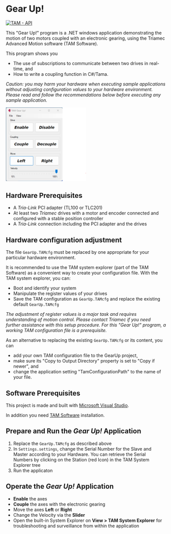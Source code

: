 # Gear Up!

[![TAM - API](https://img.shields.io/static/v1?label=TAM&message=API&color=b51839)](https://www.triamec.com/en/tam-api.html)

This "Gear Up!" program is a .NET windows application
demonstrating the motion of two motors coupled with an electronic gearing,
using the Triamec Advanced Motion software (TAM Software).

This program shows you
- The use of subscriptions to communicate between two drives in real-time, and
- How to write a coupling function in C#/Tama.

*Caution: you may harm your hardware when executing sample applications 
without adjusting configuration values to your hardware environment.
Please read and follow the recommendations below
before executing any sample application.*

<img src="./doc/Screenshot_GearUp.png" height="50%" width="50%">

## Hardware Prerequisites


- A *Tria-Link* PCI adapter (TL100 or TLC201)
- At least two *Triamec* drives with a motor and encoder connected and configured with a stable position controller
- A *Tria-Link* connection including the PCI adapter and the drives


## Hardware configuration adjustment

The file `GearUp.TAMcfg` must be replaced by one
appropriate for your particular hardware environment.

It is recommended to use the TAM system explorer (part of the TAM Software)
as a convenient way to create your configuration file.
With the TAM system explorer, you can:
- Boot and identify your system
- Manipulate the register values of your drives
- Save the TAM configuration as `GearUp.TAMcfg` and replace the existing default `GearUp.TAMcfg`

*The adjustment of register values is a major task 
and requires understanding of motion control.
Please contact Triamec if you need further assistance with this setup procedure.
For this "Gear Up!" program, a working TAM configuration file is a prerequisite.*

As an alternative to replacing the existing `GearUp.TAMcfg` or its content, you can 
- add your own TAM configuration file to the GearUp project,
- make sure its "Copy to Output Directory" property is set to "Copy if newer", and
- change the application setting "TamConfigurationPath" to the name of your file.

## Software Prerequisites

This project is made and built with [Microsoft Visual Studio](https://visualstudio.microsoft.com/en/).

In addition you need [TAM Software](https://www.triamec.com/en/tam-software-support.html) installation.

## Prepare and Run the *Gear Up!* Application

1. Replace the `GearUp.TAMcfg` as described above
2. In `Settings.settings`, change the Serial Number for the Slave and Master according to your Hardware. You can retrieve the Serial Numbers by clicking on the Station (red Icon) in the TAM System Explorer tree
3. Run the applicaton

## Operate the *Gear Up!* Application

- **Enable** the axes
- **Couple** the axes with the electronic gearing
- Move the axes **Left** or **Right**
- Change the Velocity via the **Slider**
- Open the built-in System Explorer on **View > TAM System Explorer** for troubleshooting and surveillance from within the application

